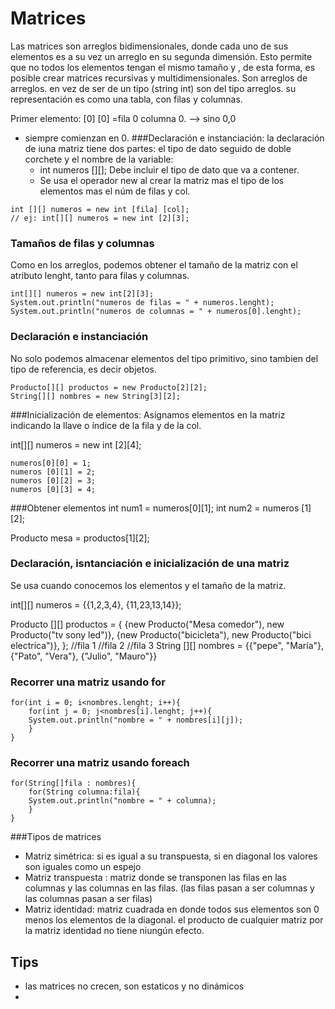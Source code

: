 # Matrices

Las matrices son arreglos bidimensionales, donde cada uno de sus elementos es a su vez un arreglo en su segunda dimensión.
Esto permite que  no todos los elementos tengan el mismo tamaño y , de esta forma, es posible crear matrices recursivas y multidimensionales.
Son arreglos de arreglos. en vez de ser de un tipo (string int) son del tipo arreglos. 
su representación es como una tabla, con filas y columnas.


 Primer elemento: [0] [0] =fila 0 columna 0. --> sino 0,0
 - siempre comienzan en 0.
###Declaración e instanciación:
  la declaración de iuna matriz tiene dos partes: el tipo de dato seguido de doble corchete y el nombre de la variable:
   - int numeros [][];
Debe incluir el tipo de dato que va a contener.
   - Se usa el operador new al crear la matriz mas el tipo de los elementos mas el núm de filas y col.
```
int [][] numeros = new int [fila] [col];
// ej: int[][] numeros = new int [2][3];

```
### Tamaños de filas y columnas
Como en los arreglos, podemos obtener el tamaño de la matriz con el atributo lenght, tanto para filas y columnas.
```
int[][] numeros = new int[2][3];
System.out.println("numeros de filas = " + numeros.lenght);
System.out.println("numeros de columnas = " + numeros[0].lenght);
```
### Declaración e instanciación
No solo podemos almacenar elementos del tipo primitivo, sino tambien del tipo de referencia, es decir objetos.
```
Producto[][] productos = new Producto[2][2];
String[][] nombres = new String[3][2];
```
###Inicialización de elementos:
Asignamos elementos en la matriz indicando la llave o índice de la fila y de la col.

int[][] numeros = new int [2][4];
```
numeros[0][0] = 1;
numeros [0][1] = 2;
numeros [0][2] = 3;
numeros [0][3] = 4;
```
###Obtener elementos
int num1 = numeros[0][1];
int num2 = numeros [1][2];

Producto mesa = productos[1][2];

### Declaración, isntanciación e inicialización de una matriz
Se usa cuando conocemos los elementos y el tamaño de la matriz.

int[][] numeros = {{1,2,3,4}, {11,23,13,14}};

Producto [][] productos = {
    {new Producto("Mesa comedor"), new Producto("tv sony led")},
    {new Producto("bicicleta"), new Producto("bici electrica")},
};
                            //fila 1         //fila 2           //fila 3
String [][] nombres = {{"pepe", "María"}, {"Pato", "Vera"}, {"Julio", "Mauro"}}


### Recorrer una matriz usando for
```
for(int i = 0; i<nombres.lenght; i++){
    for(int j = 0; j<nombres[i].lenght; j++){
    System.out.println("nombre = " + nombres[i][j]);
    }
}
```
### Recorrer una matriz usando foreach
```
for(String[]fila : nombres){
    for(String columna:fila){
    System.out.println("nombre = " + columna);
    }
}
```


###Tipos de matrices
- Matriz simétrica: si es igual a su transpuesta, si en diagonal los valores son iguales como un espejo
- Matriz transpuesta : matriz donde se transponen las filas en las columnas y las columnas en las filas. (las filas pasan a ser columnas y las columnas pasan a ser filas)
- Matriz identidad: matriz cuadrada en donde todos sus elementos son 0 menos los elementos de la diagonal. el producto de cualquier matriz por la matriz identidad no tiene niungún efecto.
## Tips
- las matrices no crecen, son estaticos y no dinámicos
- 